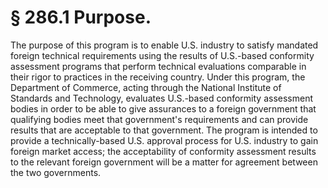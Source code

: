 # § 286.1   Purpose.

The purpose of this program is to enable U.S. industry to satisfy mandated foreign technical requirements using the results of U.S.-based conformity assessment programs that perform technical evaluations comparable in their rigor to practices in the receiving country. Under this program, the Department of Commerce, acting through the National Institute of Standards and Technology, evaluates U.S.-based conformity assessment bodies in order to be able to give assurances to a foreign government that qualifying bodies meet that government's requirements and can provide results that are acceptable to that government. The program is intended to provide a technically-based U.S. approval process for U.S. industry to gain foreign market access; the acceptability of conformity assessment results to the relevant foreign government will be a matter for agreement between the two governments.




